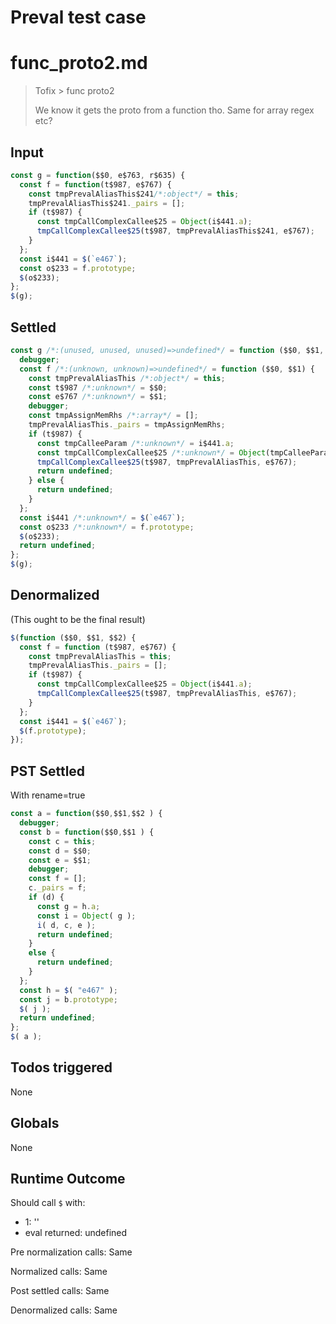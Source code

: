# Preval test case

# func_proto2.md

> Tofix > func proto2
>
> We know it gets the proto from a function tho. Same for array regex etc?

## Input

`````js filename=intro
const g = function($$0, e$763, r$635) {
  const f = function(t$987, e$767) {
    const tmpPrevalAliasThis$241/*:object*/ = this;
    tmpPrevalAliasThis$241._pairs = [];
    if (t$987) {
      const tmpCallComplexCallee$25 = Object(i$441.a);
      tmpCallComplexCallee$25(t$987, tmpPrevalAliasThis$241, e$767);
    }
  };
  const i$441 = $(`e467`);
  const o$233 = f.prototype;
  $(o$233);
};
$(g);
`````


## Settled


`````js filename=intro
const g /*:(unused, unused, unused)=>undefined*/ = function ($$0, $$1, $$2) {
  debugger;
  const f /*:(unknown, unknown)=>undefined*/ = function ($$0, $$1) {
    const tmpPrevalAliasThis /*:object*/ = this;
    const t$987 /*:unknown*/ = $$0;
    const e$767 /*:unknown*/ = $$1;
    debugger;
    const tmpAssignMemRhs /*:array*/ = [];
    tmpPrevalAliasThis._pairs = tmpAssignMemRhs;
    if (t$987) {
      const tmpCalleeParam /*:unknown*/ = i$441.a;
      const tmpCallComplexCallee$25 /*:unknown*/ = Object(tmpCalleeParam);
      tmpCallComplexCallee$25(t$987, tmpPrevalAliasThis, e$767);
      return undefined;
    } else {
      return undefined;
    }
  };
  const i$441 /*:unknown*/ = $(`e467`);
  const o$233 /*:unknown*/ = f.prototype;
  $(o$233);
  return undefined;
};
$(g);
`````


## Denormalized
(This ought to be the final result)

`````js filename=intro
$(function ($$0, $$1, $$2) {
  const f = function (t$987, e$767) {
    const tmpPrevalAliasThis = this;
    tmpPrevalAliasThis._pairs = [];
    if (t$987) {
      const tmpCallComplexCallee$25 = Object(i$441.a);
      tmpCallComplexCallee$25(t$987, tmpPrevalAliasThis, e$767);
    }
  };
  const i$441 = $(`e467`);
  $(f.prototype);
});
`````


## PST Settled
With rename=true

`````js filename=intro
const a = function($$0,$$1,$$2 ) {
  debugger;
  const b = function($$0,$$1 ) {
    const c = this;
    const d = $$0;
    const e = $$1;
    debugger;
    const f = [];
    c._pairs = f;
    if (d) {
      const g = h.a;
      const i = Object( g );
      i( d, c, e );
      return undefined;
    }
    else {
      return undefined;
    }
  };
  const h = $( "e467" );
  const j = b.prototype;
  $( j );
  return undefined;
};
$( a );
`````


## Todos triggered


None


## Globals


None


## Runtime Outcome


Should call `$` with:
 - 1: '<function>'
 - eval returned: undefined

Pre normalization calls: Same

Normalized calls: Same

Post settled calls: Same

Denormalized calls: Same
